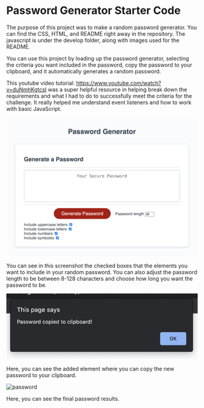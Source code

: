 # Password Generator Starter Code

The purpose of this project was to make a random password generator. You can find the CSS, HTML, and README right away in the repository. The javascript is under the develop folder, along with images used for the README.

You can use this project by loading up the password generator, selecting the criteria you want included in the password, copy the password to your clipboard, and it automatically generates a random password.

This youtube video tutorial: https://www.youtube.com/watch?v=duNmhKgtcsI was a super helpful resource in helping break down the requirements and what I had to do to successfully meet the criteria for the challenge. It really helped me understand event listeners and how to work with basic JavaScript.

![password generator](./Develop/images/Screen%20Shot%202024-02-24%20at%2011.22.04%20PM.png)

You can see in this screenshot the checked boxes that the elements you want to include in your random password. You can also adjust the password length to be between 8-128 characters and choose how long you want the password to be.

![copyclipboard](https://github.com/szolton/03-challenge-week3/blob/b5f5036eb5d13a1886c18c69dfced7a0d30fe512/Develop/images/clipboard.png)

Here, you can see the added element where you can copy the new password to your clipboard.

![password]([[[./Develop/images/password.png](https://github.com/szolton/03-challenge-week3/blob/a4365405ece156e7a3591706cbf442b3ef4317a7/Develop/images/password%20a.png)https://github.com/szolton/03-challenge-week3/blob/a4365405ece156e7a3591706cbf442b3ef4317a7/Develop/images/password%20a.png](https://github.com/szolton/03-challenge-week3/blob/6161996794f480e6609fe9319e6ece052b6188bb/Develop/images/password%20a.png)](https://github.com/szolton/03-challenge-week3/blob/6161996794f480e6609fe9319e6ece052b6188bb/Develop/images/password%20a.png)https://github.com/szolton/03-challenge-week3/blob/6161996794f480e6609fe9319e6ece052b6188bb/Develop/images/password%20a.png)

Here, you can see the final password results.
